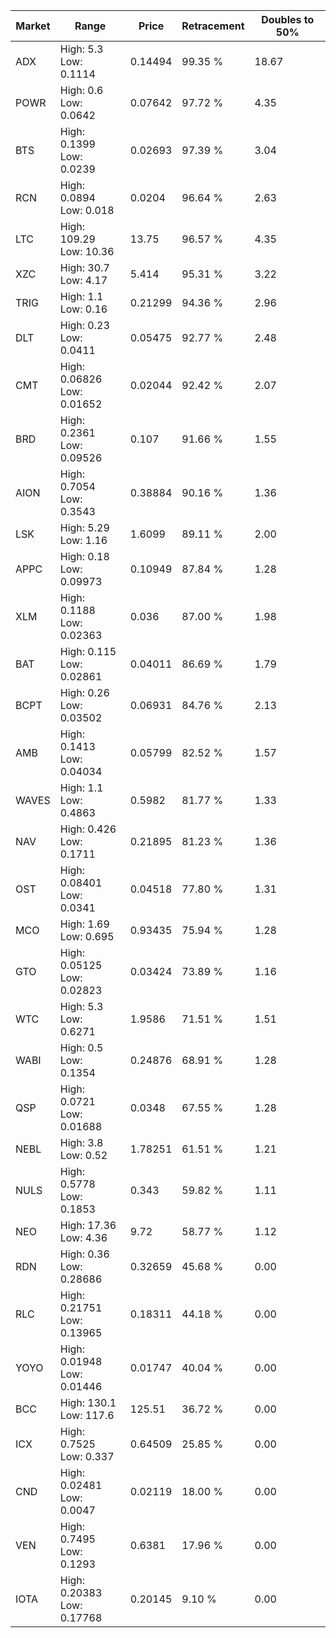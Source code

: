 | Market | Range | Price| Retracement | Doubles to 50% |
| --- | --- | --- | --- | --- |
| ADX | High: 5.3<br />Low: 0.1114 | 0.14494 | 99.35 % | 18.67 |
| POWR | High: 0.6<br />Low: 0.0642 | 0.07642 | 97.72 % | 4.35 |
| BTS | High: 0.1399<br />Low: 0.0239 | 0.02693 | 97.39 % | 3.04 |
| RCN | High: 0.0894<br />Low: 0.018 | 0.0204 | 96.64 % | 2.63 |
| LTC | High: 109.29<br />Low: 10.36 | 13.75 | 96.57 % | 4.35 |
| XZC | High: 30.7<br />Low: 4.17 | 5.414 | 95.31 % | 3.22 |
| TRIG | High: 1.1<br />Low: 0.16 | 0.21299 | 94.36 % | 2.96 |
| DLT | High: 0.23<br />Low: 0.0411 | 0.05475 | 92.77 % | 2.48 |
| CMT | High: 0.06826<br />Low: 0.01652 | 0.02044 | 92.42 % | 2.07 |
| BRD | High: 0.2361<br />Low: 0.09526 | 0.107 | 91.66 % | 1.55 |
| AION | High: 0.7054<br />Low: 0.3543 | 0.38884 | 90.16 % | 1.36 |
| LSK | High: 5.29<br />Low: 1.16 | 1.6099 | 89.11 % | 2.00 |
| APPC | High: 0.18<br />Low: 0.09973 | 0.10949 | 87.84 % | 1.28 |
| XLM | High: 0.1188<br />Low: 0.02363 | 0.036 | 87.00 % | 1.98 |
| BAT | High: 0.115<br />Low: 0.02861 | 0.04011 | 86.69 % | 1.79 |
| BCPT | High: 0.26<br />Low: 0.03502 | 0.06931 | 84.76 % | 2.13 |
| AMB | High: 0.1413<br />Low: 0.04034 | 0.05799 | 82.52 % | 1.57 |
| WAVES | High: 1.1<br />Low: 0.4863 | 0.5982 | 81.77 % | 1.33 |
| NAV | High: 0.426<br />Low: 0.1711 | 0.21895 | 81.23 % | 1.36 |
| OST | High: 0.08401<br />Low: 0.0341 | 0.04518 | 77.80 % | 1.31 |
| MCO | High: 1.69<br />Low: 0.695 | 0.93435 | 75.94 % | 1.28 |
| GTO | High: 0.05125<br />Low: 0.02823 | 0.03424 | 73.89 % | 1.16 |
| WTC | High: 5.3<br />Low: 0.6271 | 1.9586 | 71.51 % | 1.51 |
| WABI | High: 0.5<br />Low: 0.1354 | 0.24876 | 68.91 % | 1.28 |
| QSP | High: 0.0721<br />Low: 0.01688 | 0.0348 | 67.55 % | 1.28 |
| NEBL | High: 3.8<br />Low: 0.52 | 1.78251 | 61.51 % | 1.21 |
| NULS | High: 0.5778<br />Low: 0.1853 | 0.343 | 59.82 % | 1.11 |
| NEO | High: 17.36<br />Low: 4.36 | 9.72 | 58.77 % | 1.12 |
| RDN | High: 0.36<br />Low: 0.28686 | 0.32659 | 45.68 % | 0.00 |
| RLC | High: 0.21751<br />Low: 0.13965 | 0.18311 | 44.18 % | 0.00 |
| YOYO | High: 0.01948<br />Low: 0.01446 | 0.01747 | 40.04 % | 0.00 |
| BCC | High: 130.1<br />Low: 117.6 | 125.51 | 36.72 % | 0.00 |
| ICX | High: 0.7525<br />Low: 0.337 | 0.64509 | 25.85 % | 0.00 |
| CND | High: 0.02481<br />Low: 0.0047 | 0.02119 | 18.00 % | 0.00 |
| VEN | High: 0.7495<br />Low: 0.1293 | 0.6381 | 17.96 % | 0.00 |
| IOTA | High: 0.20383<br />Low: 0.17768 | 0.20145 | 9.10 % | 0.00 |

